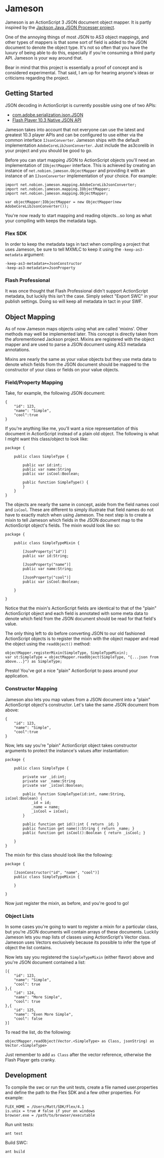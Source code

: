 # Jameson

Jameson is an ActionScript 3 JSON document object mapper. It is partly inspired by the [Jackson Java JSON Processer project](http://jackson.codehaus.org/). 

One of the annoying things of most JSON to AS3 object mappings, and other types of mappers is that some sort of field is added to the JSON document to denote the object type. It's not so often that you have the luxury of being able to do this, especially if you're consuming a third party API. Jameson is your way around that. 

Bear in mind that this project is essentially a proof of concept and is considered experimental. That said, I am up for hearing anyone's ideas or criticisms regarding the project. 

## Getting Started

JSON decoding in ActionScript is currently possible using one of two APIs:

* [com.adobe.serialization.json.JSON](https://github.com/mikechambers/as3corelib)
* [Flash Player 10.3 Native JSON API](http://blog.infrared5.com/2011/07/working-with-native-json-in-flash-player-11/)

Jameson takes into account that not everyone can use the latest and greatest 10.3 player APIs and can be configured to use either via the common interface `IJsonConverter`. Jameson ships with the default implementation `AdobeCoreLibJsonConverter`. Just include the as3corelib in your project and you should be good to go.

Before you can start mapping JSON to ActionScript objects you'll need an implementation of `IObjectMapper` interface. This is achieved by creating an instance of `net.nobien.jameson.ObjectMapper` and providing it with an instance of an  `IJsonConverter` implementation of your choice. For example:

    import net.nobien.jameson.mapping.AdobeCoreLibJsonConverter;
    import net.nobien.jameson.mapping.IObjectMapper;
    import net.nobien.jameson.mapping.ObjectMapper;
    
    var objectMapper:IObjectMapper = new ObjectMapper(new AdobeCoreLibJsonConverter());

You're now ready to start mapping and reading objects...so long as what your compiling with keeps the metadata tags.

### Flex SDK

In order to keep the metadata tags in tact when compiling a project that uses Jameson, be sure to tell MXMLC to keep it using the `-keep-as3-metadata` argument:

    -keep-as3-metadata+=JsonConstructor 
    -keep-as3-metadata+=JsonProperty

### Flash Professional

It was once thought that Flash Professional didn't support ActionScript metadata, but luckily this isn't the case. Simply select "Export SWC" in your publish settings. Doing so will keep all metadata in tact in your SWF.

## Object Mapping

As of now Jameson maps objects using what are called 'mixins'. Other methods may well be implemented later. This concept is directly taken from the aforementioned Jackson project. Mixins are registered with the object mapper and are used to parse a JSON document using AS3 metadata annotations.

Mixins are nearly the same as your value objects but they use meta data to denote which fields from the JSON document should be mapped to the constructor of your class or fields on your value objects.

### Field/Property Mapping

Take, for example, the following JSON document:

    {
        "id": 123, 
        "name": "Simple", 
        "cool":true
    }

If you're anything like me, you'll want a nice representation of this document in ActionScript instead of a plain old object. The following is what I might want this class/object to look like:

    package {
        
        public class SimpleType {
        
            public var id:int;
            public var name:String
            public var isCool:Boolean;
        
            public function SimpleType() {
            }
        }
    }

The objects are nearly the same in concept, aside from the field names cool and `isCool`. These are different to simply illustrate that field names do not have to exactly match when using Jameson. The next step is to create a mixin to tell Jameson which fields in the JSON document map to the ActionScript object's fields. The mixin would look like so:

    package {
    
        public class SimpleTypeMixin {
        
            [JsonProperty("id")]
            public var id:String;
        
            [JsonProperty("name")]
            public var name:String;
        
            [JsonProperty("cool")]
            public var isCool:Boolean;
        
        }
    
    }
    
Notice that the mixin's ActionScript fields are identical to that of the "plain" ActionScript object and each field is annotated with some meta data to denote which field from the JSON document should be read for that field's value.

The only thing left to do before converting JSON to our old fashioned ActionScript objects is to register the mixin with the object mapper and read the object using the `readObject()` method:
    
    objectMapper.registerMixin(SimpleType, SimpleTypeMixin);
    var st:SimpleType = objectMapper.readObject(SimpleType, "{...json from above...}") as SimpleType;
    
Presto! You've got a nice "plain" ActionScript to pass around your application. 

### Constructor Mapping

Jameson also lets you map values from a JSON document into a "plain" ActionScript object's constructor. Let's take the same JSON document from above:

    {
        "id": 123, 
        "name": "Simple", 
        "cool":true
    }

Now, lets say you're "plain" ActionScript object takes constructor arguments to protect the instance's values after instantiation:

    package {
        
        public class SimpleType {
        
            private var _id:int;
            private var _name:String
            private var _isCool:Boolean;
        
            public function SimpleType(id:int, name:String, isCool:Boolean) {
                _id = id;
                _name = name;
                _isCool = isCool;
            }
            
            public function get id():int { return _id; }
            public function get name():String { return _name; }
            public function get isCool():Boolean { return _isCool; }
            
        }
    }
    
The mixin for this class should look like the following:

    package {
    
        [JsonConstructor("id", "name", "cool")]
        public class SimpleTypeMixin {
        
        }
        
    }
    
Now just register the mixin, as before, and you're good to go!

### Object Lists

In some cases you're going to want to register a mixin for a particular class, but you're JSON documents will contain arrays of these documents. Luckily Jameson lets you map lists of classes using ActionScript's Vector class. Jameson uses Vectors exclusively because its possible to infer the type of object the list contains. 

Now lets say you registered the `SimpleTypeMixin` (either flavor) above and you're JSON document contained a list:

    [{
        "id": 123, 
        "name": "Simple", 
        "cool": true
    },{
        "id": 124, 
        "name": "More Simple", 
        "cool": true
    },{
        "id": 125, 
        "name": "Even More Simple", 
        "cool": false
    }]
    
To read the list, do the following:

    objectMapper.readObject(Vector.<SimpleType> as Class, jsonString) as Vector.<SimpleType>
      
Just remember to add `as Class` after the vector reference, otherwise the Flash Player gets cranky.

## Development

To compile the swc or run the unit tests, create a file named user.properties and define the path to the Flex SDK and a few other properties. For example:

    FLEX_HOME = /Users/Matt/SDK/Flex/4.1
    is.unix = true # false if your on windows
    browser.exe = /path/to/browser/executable

Run unit tests:

    ant test

Build SWC:

    ant build

